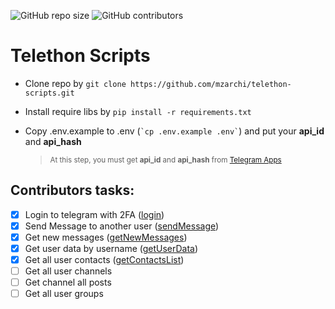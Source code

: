 <p>
<img alt="GitHub repo size" src="https://img.shields.io/github/repo-size/mzarchi/telethon-scripts">
<img alt="GitHub contributors" src="https://img.shields.io/github/contributors/mzarchi/telethon-scripts">
</p>

# Telethon Scripts

* Clone repo by ```git clone https://github.com/mzarchi/telethon-scripts.git```
* Install require libs by ```pip install -r requirements.txt```

* Copy .env.example to .env (`` `cp .env.example .env` ``) and put your <b>api_id</b> and <b>api_hash</b>

    > <sub>At this step, you must get **api_id** and **api_hash** from [Telegram Apps](https://my.telegram.org/auth?to=apps)</sub>

## Contributors tasks:

* [x] Login to telegram with 2FA ([login](https://github.com/mzarchi/telethon-scripts/blob/main/codes/user.py#L21))
* [x] Send Message to another user ([sendMessage](https://github.com/mzarchi/telethon-scripts/blob/main/codes/user.py#L42))
* [x] Get new messages ([getNewMessages](https://github.com/mzarchi/telethon-scripts/blob/main/codes/user.py#L61))
* [x] Get user data by username ([getUserData](https://github.com/mzarchi/telethon-scripts/blob/main/codes/user.py#L84))
* [x] Get all user contacts ([getContactsList](https://github.com/mzarchi/telethon-scripts/blob/main/codes/user.py#L97))
* [ ] Get all user channels
* [ ] Get channel all posts
* [ ] Get all user groups

